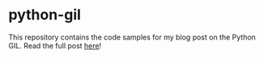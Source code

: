 # python-gil
This repository contains the code samples for my blog post on the Python GIL. Read the full post [here](http://rohanvarma.me/GIL/)!

